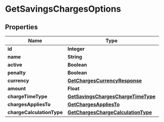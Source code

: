 

# GetSavingsChargesOptions

## Properties

Name | Type | Description | Notes
------------ | ------------- | ------------- | -------------
**id** | **Integer** |  |  [optional]
**name** | **String** |  |  [optional]
**active** | **Boolean** |  |  [optional]
**penalty** | **Boolean** |  |  [optional]
**currency** | [**GetChargesCurrencyResponse**](GetChargesCurrencyResponse.md) |  |  [optional]
**amount** | **Float** |  |  [optional]
**chargeTimeType** | [**GetSavingsChargesChargeTimeType**](GetSavingsChargesChargeTimeType.md) |  |  [optional]
**chargesAppliesTo** | [**GetChargesAppliesTo**](GetChargesAppliesTo.md) |  |  [optional]
**chargeCalculationType** | [**GetChargesChargeCalculationType**](GetChargesChargeCalculationType.md) |  |  [optional]




